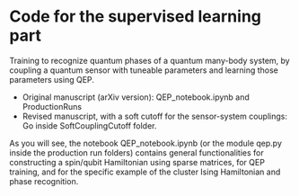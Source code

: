 # Code for the supervised learning part

Training to recognize quantum phases of a quantum many-body system, 
by coupling a quantum sensor with tuneable parameters and learning those parameters using QEP.

- Original manuscript (arXiv version): QEP_notebook.ipynb and ProductionRuns
- Revised manuscript, with a soft cutoff for the sensor-system couplings: Go inside SoftCouplingCutoff folder.

As you will see, the notebook QEP_notebook.ipynb (or the module qep.py inside the production run folders) contains general functionalities for constructing a spin/qubit Hamiltonian using sparse matrices, for QEP training, and for the specific example of the cluster Ising Hamiltonian and phase recognition.

